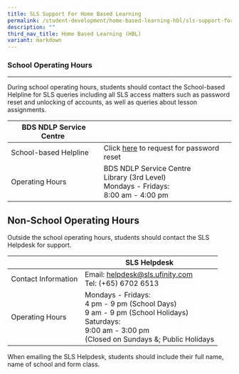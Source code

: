 ```yaml
---
title: SLS Support For Home Based Learning
permalink: /student-development/home-based-learning-hbl/sls-support-for-home-based-learning/
description: ""
third_nav_title: Home Based Learning (HBL)
variant: markdown
---
```

### School Operating Hours
----------------------

During school operating hours, students should contact the School-based Helpline for SLS queries including all SLS access matters such as password reset and unlocking of accounts, as well as queries about lesson assignments.&nbsp;

|  BDS NDLP Service Centre&nbsp; |  | 
| -------- | -------- | 
| School-based Helpline     | Click [here](https://go.gov.sg/bsss-ict-assist) to request for password reset     | 
| Operating Hours     | BDS NDLP Service Centre&nbsp;<br>Library (3rd Level)<br>Mondays - Fridays: <br>8:00 am - 4:00 pm    |

Non-School Operating Hours
--------------------------

Outside the school operating hours, students should contact the SLS Helpdesk for support.

|   | SLS Helpdesk | 
| -------- | -------- | 
| Contact Information     | Email: helpdesk@sls.ufinity.com <br>Tel: (+65) 6702 6513     | 
| Operating Hours     | Mondays - Fridays:  <br>4 pm - 9 pm (School Days) <br>9 am - 9 pm (School Holidays)  <br>Saturdays:  <br>9:00 am - 3:00 pm  <br>(Closed on Sundays &amp;; Public Holidays    |

When emailing the SLS Helpdesk, students should include their full name, name of school and form class.
